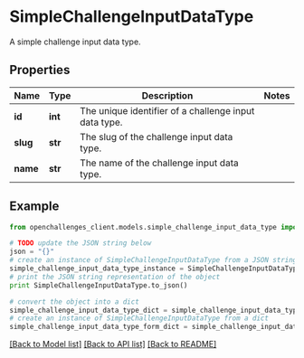 # SimpleChallengeInputDataType

A simple challenge input data type.

## Properties

| Name     | Type    | Description                                           | Notes |
| -------- | ------- | ----------------------------------------------------- | ----- |
| **id**   | **int** | The unique identifier of a challenge input data type. |
| **slug** | **str** | The slug of the challenge input data type.            |
| **name** | **str** | The name of the challenge input data type.            |

## Example

```python
from openchallenges_client.models.simple_challenge_input_data_type import SimpleChallengeInputDataType

# TODO update the JSON string below
json = "{}"
# create an instance of SimpleChallengeInputDataType from a JSON string
simple_challenge_input_data_type_instance = SimpleChallengeInputDataType.from_json(json)
# print the JSON string representation of the object
print SimpleChallengeInputDataType.to_json()

# convert the object into a dict
simple_challenge_input_data_type_dict = simple_challenge_input_data_type_instance.to_dict()
# create an instance of SimpleChallengeInputDataType from a dict
simple_challenge_input_data_type_form_dict = simple_challenge_input_data_type.from_dict(simple_challenge_input_data_type_dict)
```

[[Back to Model list]](../README.md#documentation-for-models) [[Back to API list]](../README.md#documentation-for-api-endpoints) [[Back to README]](../README.md)
